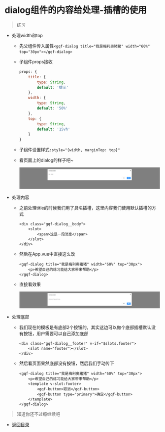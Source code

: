 # dialog组件的内容给处理-插槽的使用

> 练习

* 处理width和top

    * 先父组件传入属性`<gqf-dialog title="我是梅利奥猪猪" width="60%" top="30px"></gqf-dialog>`
    * 子组件props接收
        ```js
        props: {
            title: {
                type: String,
                default: '提示'
            },
            width: {
                type: String,
                default: '50%'
            },
            top: {
                type: String,
                default: '15vh'
            }
        }        
        ```
    * 子组件设置样式`:style="{width, marginTop: top}"`    
    * 看页面上的dialog的样子吧~

        ![](./images/top和width属性.jpg)


* 处理内容

    * 之前处理title的时候我们用了具名插槽，这里内容我们使用默认插槽的方式
        ```
        <div class="gqf-dialog__body">
            <slot>
                <span>这是一段消息</span>
            </slot>
        </div>        
        ```
    * 然后在App.vue中直接这么改
        ```
        <gqf-dialog title="我是梅利奥猪猪" width="60%" top="30px">
            <p>希望自己的练习能给大家带来帮助</p>
        </gqf-dialog>        
        ``` 
    * 直接看效果

        ![](./images/默认插槽.jpg)  


* 处理底部

    * 我们现在的模板是有底部2个按钮的，其实这边可以做个底部插槽默认没有按钮，用户需要可以自己添加底部  
        ```
        <div class="gqf-dialog__footer" v-if="$slots.footer">
            <slot name="footer"></slot>
        </div>        
        ```
    * 然后看页面果然底部没有按钮，然后我们手动传下 
        ```
        <gqf-dialog title="我是梅利奥猪猪" width="60%" top="30px">
            <p>希望自己的练习能给大家带来帮助</p>
            <template v-slot:footer>
                <gqf-button>取消</gqf-button>
                <gqf-button type="primary">确定</gqf-button>
            </template>
        </gqf-dialog>        
        ```              


> 知道你还不过瘾继续吧       

* [返回目录](../../README.md) 